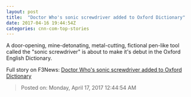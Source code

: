 ```yaml
---
layout: post
title:  "Doctor Who's sonic screwdriver added to Oxford Dictionary"
date: 2017-04-16 19:44:54Z
categories: cnn-com-top-stories
---
```


A door-opening, mine-detonating, metal-cutting, fictional pen-like tool called the "sonic screwdriver" is about to make it's debut in the Oxford English Dictionary.


Full story on F3News: [Doctor Who's sonic screwdriver added to Oxford Dictionary](http://www.f3nws.com/n/cnjrkD)

> Posted on: Monday, April 17, 2017 12:44:54 AM
